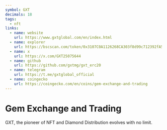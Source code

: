 ```yaml
---
symbol: GXT
decimals: 18
tags:
  - nft
links:
  - name: website
    url: https://www.gxtglobal.com/en/index.html
  - name: explorer
    url: https://bscscan.com/token/0x3107C0A1126268CA303f8d99c712392fA596e6D7
  - name: x
    url: https://x.com/GXT25075644
  - name: github
    url: https://github.com/gxtmg/gxt_erc20
  - name: telegram
    url: https://t.me/gxtglobal_official
  - name: coingecko
    url: https://coingecko.com/en/coins/gem-exchange-and-trading
---
```


# Gem Exchange and Trading

GXT, the pioneer of NFT and Diamond Distribution evolves with no limit.
